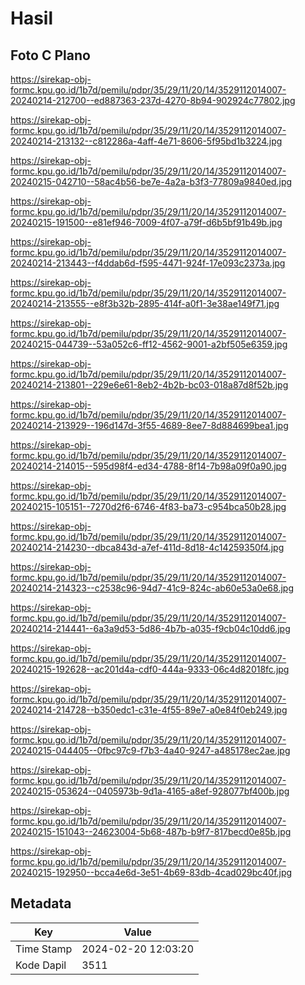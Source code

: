 # Hasil

## Foto C Plano

https://sirekap-obj-formc.kpu.go.id/1b7d/pemilu/pdpr/35/29/11/20/14/3529112014007-20240214-212700--ed887363-237d-4270-8b94-902924c77802.jpg

https://sirekap-obj-formc.kpu.go.id/1b7d/pemilu/pdpr/35/29/11/20/14/3529112014007-20240214-213132--c812286a-4aff-4e71-8606-5f95bd1b3224.jpg

https://sirekap-obj-formc.kpu.go.id/1b7d/pemilu/pdpr/35/29/11/20/14/3529112014007-20240215-042710--58ac4b56-be7e-4a2a-b3f3-77809a9840ed.jpg

https://sirekap-obj-formc.kpu.go.id/1b7d/pemilu/pdpr/35/29/11/20/14/3529112014007-20240215-191500--e81ef946-7009-4f07-a79f-d6b5bf91b49b.jpg

https://sirekap-obj-formc.kpu.go.id/1b7d/pemilu/pdpr/35/29/11/20/14/3529112014007-20240214-213443--f4ddab6d-f595-4471-924f-17e093c2373a.jpg

https://sirekap-obj-formc.kpu.go.id/1b7d/pemilu/pdpr/35/29/11/20/14/3529112014007-20240214-213555--e8f3b32b-2895-414f-a0f1-3e38ae149f71.jpg

https://sirekap-obj-formc.kpu.go.id/1b7d/pemilu/pdpr/35/29/11/20/14/3529112014007-20240215-044739--53a052c6-ff12-4562-9001-a2bf505e6359.jpg

https://sirekap-obj-formc.kpu.go.id/1b7d/pemilu/pdpr/35/29/11/20/14/3529112014007-20240214-213801--229e6e61-8eb2-4b2b-bc03-018a87d8f52b.jpg

https://sirekap-obj-formc.kpu.go.id/1b7d/pemilu/pdpr/35/29/11/20/14/3529112014007-20240214-213929--196d147d-3f55-4689-8ee7-8d884699bea1.jpg

https://sirekap-obj-formc.kpu.go.id/1b7d/pemilu/pdpr/35/29/11/20/14/3529112014007-20240214-214015--595d98f4-ed34-4788-8f14-7b98a09f0a90.jpg

https://sirekap-obj-formc.kpu.go.id/1b7d/pemilu/pdpr/35/29/11/20/14/3529112014007-20240215-105151--7270d2f6-6746-4f83-ba73-c954bca50b28.jpg

https://sirekap-obj-formc.kpu.go.id/1b7d/pemilu/pdpr/35/29/11/20/14/3529112014007-20240214-214230--dbca843d-a7ef-411d-8d18-4c14259350f4.jpg

https://sirekap-obj-formc.kpu.go.id/1b7d/pemilu/pdpr/35/29/11/20/14/3529112014007-20240214-214323--c2538c96-94d7-41c9-824c-ab60e53a0e68.jpg

https://sirekap-obj-formc.kpu.go.id/1b7d/pemilu/pdpr/35/29/11/20/14/3529112014007-20240214-214441--6a3a9d53-5d86-4b7b-a035-f9cb04c10dd6.jpg

https://sirekap-obj-formc.kpu.go.id/1b7d/pemilu/pdpr/35/29/11/20/14/3529112014007-20240215-192628--ac201d4a-cdf0-444a-9333-06c4d82018fc.jpg

https://sirekap-obj-formc.kpu.go.id/1b7d/pemilu/pdpr/35/29/11/20/14/3529112014007-20240214-214728--b350edc1-c31e-4f55-89e7-a0e84f0eb249.jpg

https://sirekap-obj-formc.kpu.go.id/1b7d/pemilu/pdpr/35/29/11/20/14/3529112014007-20240215-044405--0fbc97c9-f7b3-4a40-9247-a485178ec2ae.jpg

https://sirekap-obj-formc.kpu.go.id/1b7d/pemilu/pdpr/35/29/11/20/14/3529112014007-20240215-053624--0405973b-9d1a-4165-a8ef-928077bf400b.jpg

https://sirekap-obj-formc.kpu.go.id/1b7d/pemilu/pdpr/35/29/11/20/14/3529112014007-20240215-151043--24623004-5b68-487b-b9f7-817becd0e85b.jpg

https://sirekap-obj-formc.kpu.go.id/1b7d/pemilu/pdpr/35/29/11/20/14/3529112014007-20240215-192950--bcca4e6d-3e51-4b69-83db-4cad029bc40f.jpg


## Metadata

| Key        | Value               |
| ---------- | ------------------- |
| Time Stamp | 2024-02-20 12:03:20 |
| Kode Dapil | 3511                |



